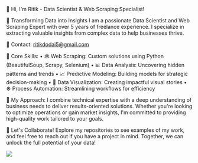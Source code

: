 👋 Hi, I'm Ritik - Data Scientist & Web Scraping Specialist!

🚀 Transforming Data into Insights
I am a passionate Data Scientist and Web Scraping Expert with over 5 years of freelance experience. I specialize in extracting valuable insights from complex data to help businesses thrive.

📧 Contact: ritikdodai5@gmail.com

🔧 Core Skills:
• 🕸️ Web Scraping: Custom solutions using Python (BeautifulSoup, Scrapy, Selenium)
• 📊 Data Analysis: Uncovering hidden patterns and trends
• 📈 Predictive Modeling: Building models for strategic decision-making
• 🎨 Data Visualization: Creating impactful visual stories
• ⚙️ Process Automation: Streamlining workflows for efficiency

🌟 My Approach:
I combine technical expertise with a deep understanding of business needs to deliver results-oriented solutions. Whether you're looking to optimize operations or gain market insights, I'm committed to providing high-quality work tailored to your goals.

🤝 Let's Collaborate!
Explore my repositories to see examples of my work, and feel free to reach out if you have a project in mind. Together, we can unlock the full potential of your data!


![](https://komarev.com/ghpvc/?username=Ritik55&base=5839&color=blue&style=flat-square&label=Profile+Views)

